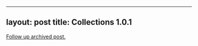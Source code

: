 
---
layout: post
title: Collections 1.0.1
---
[Follow up archived post.](/alex.ciobanu.org/indexe982.html)
